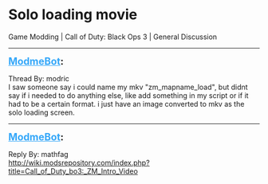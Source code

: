 # Solo loading movie
Game Modding | Call of Duty: Black Ops 3 | General Discussion

---
<strong style="font-size: 1.4em;"><span style="text-decoration: underline;text-decoration-color: #34a7f9;"><span style="color:#34a7f9;">ModmeBot</span></span>:</strong>

<p>Thread By: modric<br />I saw someone say i could name my mkv &quot;zm_mapname_load&quot;, but didnt say if i needed to do anything else, like add something in my script or if it had to be a certain format. i just have an image converted to mkv as the solo loading screen.</p>

---
<strong style="font-size: 1.4em;"><span style="text-decoration: underline;text-decoration-color: #34a7f9;"><span style="color:#34a7f9;">ModmeBot</span></span>:</strong>

<p>Reply By: mathfag<br /><a href="http://wiki.modsrepository.com/index.php?title=Call_of_Duty_bo3:_ZM_Intro_Video">http://wiki.modsrepository.com/index.php?title=Call_of_Duty_bo3:_ZM_Intro_Video</a></p>
